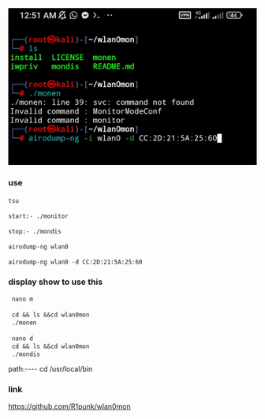 
<!--[profile](./r.jpg)-->
<img src="r.jpg" width="600"/>

### use

``` tsu ```

``` start:- ./monitor ```

``` stop:- ./mondis ```

``` airodump-ng wlan0 ```

``` airodump-ng wlan0 -d CC:2D:21:5A:25:60 ```

### display show to use this

     nano m
     
     cd && ls &&cd wlan0mon
     ./monen

     nano d
     cd && ls &&cd wlan0mon
     ./mondis

path:---- cd /usr/local/bin


### link

https://github.com/R1punk/wlan0mon

